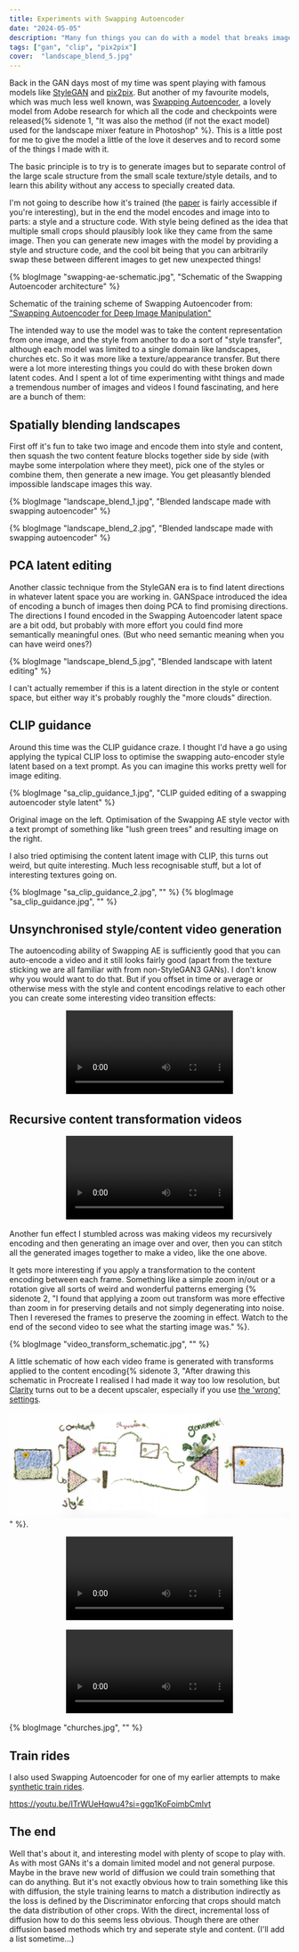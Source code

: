 ```yaml
---
title: Experiments with Swapping Autoencoder
date: "2024-05-05"
description: "Many fun things you can do with a model that breaks images into style and content components"
tags: ["gan", "clip", "pix2pix"]
cover:  "landscape_blend_5.jpg"
---
```


Back in the GAN days most of my time was spent playing with famous models like [StyleGAN](/tags/stylegan/) and [pix2pix](/tags/pix2pix/). But another of my favourite models, which was much less well known, was [Swapping Autoencoder](https://taesung.me/SwappingAutoencoder/), a lovely model from Adobe research for which all the code and checkpoints were released{% sidenote 1, "It was also the method (if not the exact model) used for the landscape mixer feature in Photoshop" %}. This is a little post for me to give the model a little of the love it deserves and to record some of the things I made with it.

The basic principle is to try is to generate images but to separate control of the large scale structure from the small scale texture/style details, and to learn this ability without any access to specially created data.

I'm not going to describe how it's trained (the [paper](https://arxiv.org/abs/2007.00653) is fairly accessible if you're interesting), but in the end the model encodes and image into to parts: a style and a structure code. With style being defined as the idea that multiple small crops should plausibly look like they came from the same image. Then you can generate new images with the model by providing a style and structure code, and the cool bit being that you can arbitrarily swap these between different images to get new unexpected things!

{% blogImage "swapping-ae-schematic.jpg", "Schematic of the Swapping Autoencoder architecture" %}
<div class="caption">
Schematic of the training scheme of Swapping Autoencoder from: <a href="(https://arxiv.org/abs/2007.00653">"Swapping Autoencoder for Deep Image Manipulation"</a>
</div>

The intended way to use the model was to take the content representation from one image, and the style from another to do a sort of "style transfer", although each model was limited to a single domain like landscapes, churches etc. So it was more like a texture/appearance transfer. But there were a lot more interesting things you could do with these broken down latent codes. And I spent a lot of time experimenting witht things and made a tremendous number of images and videos I found fascinating, and here are a bunch of them:

## Spatially blending landscapes

First off it's fun to take two image and encode them into style and content, then squash the two content feature blocks together side by side (with maybe some interpolation where they meet), pick one of the styles or combine them, then generate a new image. You get pleasantly blended impossible landscape images this way.

{% blogImage "landscape_blend_1.jpg", "Blended landscape made with swapping autoencoder" %}

{% blogImage "landscape_blend_2.jpg", "Blended landscape made with swapping autoencoder" %}

## PCA latent editing

Another classic technique from the StyleGAN era is to find latent directions in whatever latent space you are working in. GANSpace introduced the idea of encoding a bunch of images then doing PCA to find promising directions. The directions I found encoded in the Swapping Autoencoder latent space are a bit odd, but probably with more effort you could find more semantically meaningful ones. (But who need semantic meaning when you can have weird ones?)

{% blogImage "landscape_blend_5.jpg", "Blended landscape with latent editing" %}

<div class="caption">
I can't actually remember if this is a latent direction in the style or content space, but either way it's probably roughly the "more clouds" direction.
</div>

## CLIP guidance

Around this time was the CLIP guidance craze. I thought I'd have a go using applying the typical CLIP loss to optimise the swapping auto-encoder style latent based on a text prompt. As you can imagine this works pretty well for image editing.

{% blogImage "sa_clip_guidance_1.jpg", "CLIP guided editing of a swapping autoencoder style latent" %}

<div class="caption">
Original image on the left. Optimisation of the Swapping AE style vector with a text prompt of something like "lush green trees" and resulting image on the right.
</div>

I also tried optimising the content latent image with CLIP, this turns out weird, but quite interesting. Much less recognisable stuff, but a lot of interesting textures going on.

{% blogImage "sa_clip_guidance_2.jpg", "" %}
{% blogImage "sa_clip_guidance.jpg", "" %}

## Unsynchronised style/content video generation

The autoencoding ability of Swapping AE is sufficiently good that you can auto-encode a video and it still looks fairly good (apart from the texture sticking we are all familiar with from non-StyleGAN3 GANs). I don't know why you would want to do that. But if you offset in time or average or otherwise mess with the style and content encodings relative to each other you can create some interesting video transition effects:

<p align="center">
<video controls src="https://assets.justinpinkney.com/blog/swapping-autoencoder/landscape_swap_1.mp4" loop="false" preload="auto"></video>
</p>

## Recursive content transformation videos


<p align="center">
<video controls src="https://assets.justinpinkney.com/blog/swapping-autoencoder/recursion_1.mp4" loop="false" preload="auto"></video>
</p>

Another fun effect I stumbled across was making videos my recursively encoding and then generating an image over and over, then you can stitch all the generated images together to make a video, like the one above.

It gets more interesting if you apply a transformation to the content encoding between each frame. Something like a simple zoom in/out or a rotation give all sorts of weird and wonderful patterns emerging {% sidenote 2, "I found that applying a zoom out transform was more effective than zoom in for preserving details and not simply degenerating into noise. Then I reveresed the frames to preserve the zooming in effect. Watch to the end of the second video to see what the starting image was." %}.

{% blogImage "video_transform_schematic.jpg", "" %}
<div class="caption">
A little schematic of how each video frame is generated with transforms applied to the content encoding{% sidenote 3, "After drawing this schematic in Procreate I realised I had made it way too low resolution, but <a href='https://github.com/philz1337x/clarity-upscaler'>Clarity</a> turns out to be a decent upscaler, especially if you use <a href='diagram-flowers.jpg'>the 'wrong' settings</a>.
<br> <br>
<a href='diagram-flowers.jpg'><img src='diagram-flowers.jpg'></a>" %}.
</div>


<p align="center">
<video controls src="https://assets.justinpinkney.com/blog/swapping-autoencoder/swapping-video-02.mp4" loop="false" preload="auto"></video>
</p>


<p align="center">
<video controls src="https://assets.justinpinkney.com/blog/swapping-autoencoder/swapping-video-08.mp4" loop="false" preload="auto"></video>
</p>

{% blogImage "churches.jpg", "" %}

## Train rides

I also used Swapping Autoencoder for one of my earlier attempts to make [synthetic train rides](/blog/2023/latent-train/#swapping-autoencoder).

https://youtu.be/ITrWUeHqwu4?si=ggp1KoFoimbCmlvt

## The end

Well that's about it, and interesting model with plenty of scope to play with. As with most GANs it's a domain limited model and not general purpose. Maybe in the brave new world of diffusion we could train something that can do anything. But it's not exactly obvious how to train something like this with diffusion, the style training learns to match a distribution indirectly as the loss is defined by the Discriminator enforcing that crops should match the data distribution of other crops. With the direct, incremental loss of diffusion how to do this seems less obvious. Though there are other diffusion based methods which try and seperate style and content. (I'll add a list sometime...)